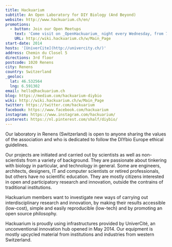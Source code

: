 ```yaml
---
title: Hackuarium
subtitle: An Open Laboratory for DIY Biology (And Beyond)
website: http://www.hackuarium.ch/en/
promotions:
  - button: Join our Open Meetups
    text: 'Come visit on _OpenHackuarium_ night every Wednesday, from 7:30-10:30 '
    URL: http://wiki.hackuarium.ch/w/Main_Page
start-date: 2014
hosts: '[UniverCite](http://univercity.ch/)'
address: Chemin du Closel 5
directions: 3rd floor
postcode: 1020 Renens
city: Renens
country: Switzerland
_geoloc:
  lat: 46.532564
  lng: 6.591302
email: hello@hackuarium.ch
blog: https://medium.com/hackuarium-diybio
wiki: http://wiki.hackuarium.ch/w/Main_Page
twitter: https://twitter.com/hackuarium
facebook: https://www.facebook.com/hackuarium
instagram: https://www.instagram.com/hackuarium/
pinterest: https://nl.pinterest.com/shalf/diybio/
---
```


Our laboratory in Renens (Switzerland) is open to anyone sharing the values of the association and who is dedicated to follow the DIYbio Europe ethical guidelines.

Our projects are initiated and carried out by scientists as well as non-scientists from a variety of background. They are passionate about tinkering with biology in particular, and technology in general. Some are engineers, architects, designers, IT and computer scientists or retired professionals, but others have no scientific education. They are mostly citizens interested in open and participatory research and innovation, outside the contrains of traditional institutions.

Hackuarium members want to investigate new ways of carrying out interdisciplinary research and innovation, by making their results accessible (low-cost), simple and easily reproducible (low-tech) and by promoting an open source philosophy.

Hackuarium is proudly using infrastructures provided by UniverCité, an unconventional innovation hub opened in May 2014. Our equipment is mostly upcycled material from institutions and industries from western Switzerland.
